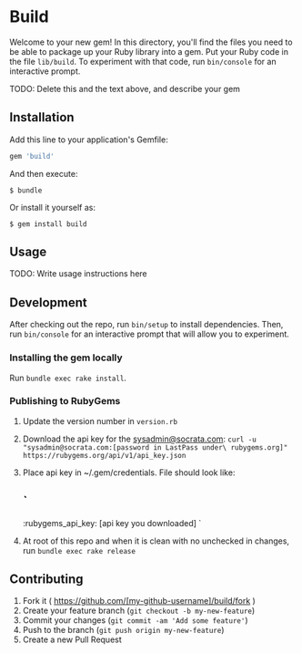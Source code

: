 # Build

Welcome to your new gem! In this directory, you'll find the files you need to be able to package up your Ruby library into a gem. Put your Ruby code in the file `lib/build`. To experiment with that code, run `bin/console` for an interactive prompt.

TODO: Delete this and the text above, and describe your gem

## Installation

Add this line to your application's Gemfile:

```ruby
gem 'build'
```

And then execute:

    $ bundle

Or install it yourself as:

    $ gem install build

## Usage

TODO: Write usage instructions here

## Development

After checking out the repo, run `bin/setup` to install dependencies. Then, run `bin/console` for an interactive prompt that will allow you to experiment.

### Installing the gem locally

Run `bundle exec rake install`.

### Publishing to RubyGems

1. Update the version number in `version.rb`
1. Download the api key for the sysadmin@socrata.com: `curl -u "sysadmin@socrata.com:[password in LastPass under\
   rubygems.org]" https://rubygems.org/api/v1/api_key.json`
1. Place api key in ~/.gem/credentials. File should look like:

    `
    ---
    :rubygems_api_key: [api key you downloaded]
    `

1. At root of this repo and when it is clean with no unchecked in changes, run `bundle exec rake release`

## Contributing

1. Fork it ( https://github.com/[my-github-username]/build/fork )
2. Create your feature branch (`git checkout -b my-new-feature`)
3. Commit your changes (`git commit -am 'Add some feature'`)
4. Push to the branch (`git push origin my-new-feature`)
5. Create a new Pull Request
